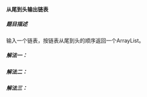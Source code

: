 #### 从尾到头输出链表



##### 题目描述

输入一个链表，按链表从尾到头的顺序返回一个ArrayList。



##### 解法一：



##### 解法二：

##### 解法三：